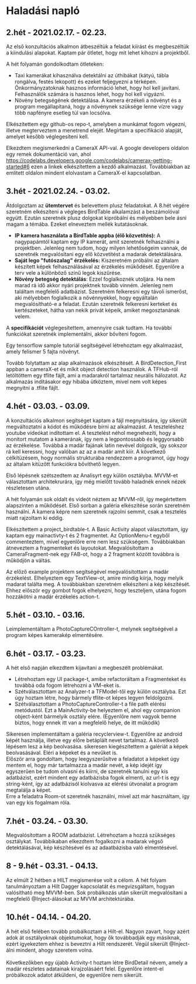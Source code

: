 # Haladási napló

## 2.hét - 2021.02.17. - 02.23.

Az első konzultációs alkalmon átbeszéltük a feladat kiírást és megbeszéltük a kiindulási alapokat. Kaptam pár ötletet, hogy mit lehet kihozni a projektből.

A hét folyamán gondolkodtam ötleteken:
 * Taxi kamerákat kihasználva detektálni az úthibákat (kátyú, tábla rongálva, festés lekopott) és ezeket feljegyezni a térképen. Önkormányzatoknak hasznos információ lehet, hogy hol kell javítani. Felhasználók számára is hasznos lehet, hogy hol kell vigyázni.
  * Növény betegségének detektálása. A kamera érzékeli a növényt és a program megállapítaná, hogy a növénynek szüksége lenne vízre vagy több napfényre esetleg túl van locsólva.

Elkészítettem egy github-os repo-t, amelyben a munkámat fogom végezni, illetve megterveztem a menetrend elejét. Megírtam a specifikáció alapját, amelyet később véglegesíteni kell.

Elkezdtem megismerkedni a CameraX API-val. A google developers oldalon egy remek dokumentáció van, ahol https://codelabs.developers.google.com/codelabs/camerax-getting-started#6 ezen a linkek elkészítettem a kezdő alkalmazást. Továbbiakban az említett oldalon mindent elolvastam a CameraX-el kapcsolatban.

## 3.hét - 2021.02.24. - 03.02.

Átdolgoztam az **ütemtervet** és belevettem plusz feladatokat. A 8.hét végére szeretném elkészíteni a végleges BirdTable alkalamzást a beszámolóval együtt. Ezután szeretnék plusz dolgokat kipróbálni és mélyebben bele ásni magam a témába. Ezeket elneveztem mellék kutatásoknak.
 * **IP kamera használata a BirdTable appba (élő közvetítés):** A nagypapámtól kaptam egy IP kamerát, amit szeretnék felhasználni a projektben. Jelenleg nem tudom, hogy milyen lehetőségeim vannak, de szeretnék megvalósítani egy elő közvetítést a madarak detektálására.
 * **Saját lego "futószalag" érzékelés:** Kiszeretném próbálni az általam készített képek felhasználásával az érzékelés mükődését. Egyenlőre a terv vele a különböző színű legok kiszűrése.
 * **Növény betegség detektálás**: Ezzel foglalkoznék utoljára. Ha nem marad rá idő akkor nyári projektnek tovább vinném. Jelenleg nem találtam megfelelő adatbázist. Szeretném felkeresni egy távoli ismerőst, aki mélyebben foglalkozik a nővénnyekkel, hogy egyáltalán megvalósítható-e a feladat. Ezután szeretnék felkeresni kerteket és kertészeteket, hátha van nekik privát képeik, amiket megosztanának velem.

 A **specifikációt** véglegesítettem, amennyire csak tudtam. Ha további funkciókat szeretnék implementálni, akkor bővíteni fogom.

Egy tensorflow sample tutoriál segítségével létrehoztam egy alkalmazást, amely felismer 5 fajta növényt. 

Tovább folytattam az alap alkalmazások elkészítését. A BirdDetection_First appban a cameraX-et és mlkit object detection használok. A TFHub-ról letöltöttem egy tflite fájlt, ami a madarakról tartalmaz neurális hálozatot. Az alkalmazás indításakor egy hibába ütköztem, mivel nem volt képes megnyitni a .tflite fájlt.

## 4.hét - 03.03. - 03.09.

A konzultációs alkalmon segítséget kaptam a fájl megnyitására, így sikerült megváltoztatni a kódot és működésre bírni az alkalmazást. A teszteléshez youtube videókat indítottam el. A tesztelést néhol megnehezíti, hogy a monitort mutatom a kamerának, így nem a legpontossabb és leggyorsabb az érzékelése. Továbbá a madár fajának latin nevével dolgozik, így sokszor rá kell keressni, hogy valóban az az a madár amít kiír. A következő célkítüzésem, hogy normális strukturába rendezzem a programot, úgy hogy az általam kitüzőtt funkciókra bővíthető legyen.

Első lépésnek szétszedtem az Analisyrt egy külön osztályba. MVVM-et választottam architekrurára, így még mielőtt tovább haladnék ennek nézek részletesen utána.

A hét folyamán sok oldalt és videót néztem az MVVM-ről, így megértettem alapszinten a működését. Első sorban a galéria elkészítése során szeretném használni. A kamera képre nem szeretnék rajzolni semmit, csak a tesztelés miatt rajzoltam ki eddig.

Elkészítettem a project_birdtable-t. A Basic Activity alapot választottam, így kaptam egy mainactivty-t és 2 fragmentet. Az OptionMenu-t egyből commenteztem, mivel egyenlőre erre nem lesz szükségem. Továbbiakban átneveztem a fragmenteket és layoutokat. Megvalósítottam a CameraFragment-nek egy FAB-ot, hogy a 2 fragment között továbbra is működjön a váltás.

Az előző example projektem segítségével megvalósítottam a madár érzékelést. Elhelyeztem egy TextView-ot, amire mindig kiírja, hogy melyik madarat találta meg. A továbbiakban szeretném elkészíteni a kép készítését. Ehhez először egy gombot fogok elhelyezni, hogy teszteljem, utána fogom hozzákötni a madár érzékelés action-t.

## 5.hét - 03.10. - 03.16.

Leimplementáltam a PhotoCaptureCOntroller-t, melynek segítségével a program képes kamerakép elmentésére.

## 6.hét - 03.17. - 03.23.

A hét első napján elkezdtem kijavítani a megbeszélt problémákat.
* Létrehoztam egy UI package-t, amibe refactoráltam a Fragmenteket és továbbá oda fogom létrehozni a VM-eket is.
* Szétválasztottam az Analyzer-t a TFModel-től egy külön osztályba. Ezt úgy hoztam létre, hogy bármely tflite-ot képes legyen feldolgozni.
* Szétválasztottam a PhotoCaptureController-t a file path elérési metódustól. Ezt a MainActivity-be helyeztem el, ahol egy companion object-ként bármelyik osztály elére. (Egyenlőre nem vagyok benne biztos, hogy ennek itt van a megfelelő helye, de itt működik)

Sikeresen implementáltam a galéria recyclerview-t. Egyenlőre az android képét használja, illetve egy előre betáplált nevet tartalmaz. A következő lépésem lesz a kép beolvasása.
sikeresen kiegészítettem a galériát a képek beolvasásával. Eléri a képeket és a nevűket is.
<br>Először arra gondoltam, hogy leegyszerűsítve a feladatot a képeket úgy mentem el, hogy már tartalmazza a madár nevét, a kép idejét így egyszerűen be tudom olvasni és kiírni, de szeretnék tanulni egy kis adatbázist, ezért mindent egy adatbázisba fogok elmenti, az url-t is egy string-ként, így az adatbázisól kiolvasva az elérési útvonalat a program megtalálja a képet.
<br>Erre a feladatra Room-ot szeretnék használni, mivel azt már használtam, így van egy kis fogalmam róla.

## 7.hét - 03.24. - 03.30.

Megvalósítottam a ROOM adatbázist. Létrehoztam a hozzá szükséges osztálykat. Továbbikaban elkezdtem fogalkozni a madarak végső detektálásával, kép készítésével és az adaatbázisba való elmentésével.

## 8 - 9.hét - 03.31. - 04.13.

Az elmúlt 2 hétben a HILT megismerése volt a célom. A hét folyam tanulmányoztam a Hilt Dagger kapcsolatát és megvizsgáltam, hogyan valósítható meg MVVM-ben. Sok probálkozás után sikerült megvalósítani a megfelelő @Inject-álásokat az MVVM architektúrába.

## 10.hét - 04.14. - 04.20.

A hét első felében tovább probálkoztam a Hilt-el. Nagyon zavart, hogy azért adok át osztályoknak objektumokat, hogy ők továbbadják egy másiknak, ezért ígyekeztem ehhez is beveztni a Hilt rendszerét. Végül sikerült @Inject-álni mindent, ahogy szeretem volna.
<br> 
<br> Következőkben egy újabb Activity-t hoztam létre BirdDetail névem, amely a madár részletes adatainak kirajzolásáért felel. Egyenlőre intent-el próbálkozok adatot átküldeni, de egyenlőre nem sikerült.